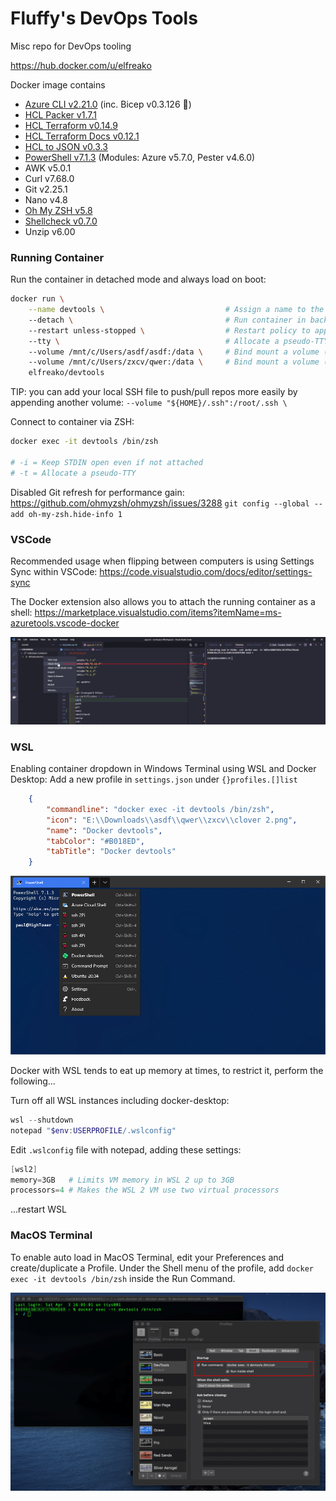 # Fluffy's DevOps Tools
Misc repo for DevOps tooling

https://hub.docker.com/u/elfreako

Docker image contains
- [Azure CLI v2.21.0](https://docs.microsoft.com/en-us/cli/azure/what-is-azure-cli) (inc. Bicep v0.3.126 💪)
- [HCL Packer v1.7.1](https://www.packer.io/downloads)
- [HCL Terraform v0.14.9](https://www.terraform.io/downloads.html)
- [HCL Terraform Docs v0.12.1](https://github.com/terraform-docs/terraform-docs)
- [HCL to JSON v0.3.3](https://github.com/tmccombs/hcl2json)
- [PowerShell v7.1.3](https://github.com/PowerShell/PowerShell) (Modules: Azure v5.7.0, Pester v4.6.0)
- AWK v5.0.1
- Curl v7.68.0
- Git v2.25.1
- Nano v4.8
- [Oh My ZSH v5.8](https://github.com/ohmyzsh/ohmyzsh)
- [Shellcheck v0.7.0](https://github.com/koalaman/shellcheck)
- Unzip v6.00

### Running Container

Run the container in detached mode and always load on boot:

```bash
docker run \
    --name devtools \                           # Assign a name to the container
    --detach \                                  # Run container in background and print container ID (or -d)
    --restart unless-stopped \                  # Restart policy to apply when a container exits (default "no")
    --tty \                                     # Allocate a pseudo-TTY (or -t)
    --volume /mnt/c/Users/asdf/asdf:/data \     # Bind mount a volume (or -v)
    --volume /mnt/c/Users/zxcv/qwer:/data \     # Bind mount a volume (or -v)
    elfreako/devtools
```

TIP: you can add your local SSH file to push/pull repos more easily by appending another volume:  `--volume "${HOME}/.ssh":/root/.ssh \`

Connect to container via ZSH:
```bash
docker exec -it devtools /bin/zsh

# -i = Keep STDIN open even if not attached
# -t = Allocate a pseudo-TTY
```

Disabled Git refresh for performance gain: https://github.com/ohmyzsh/ohmyzsh/issues/3288
`git config --global --add oh-my-zsh.hide-info 1`

### VSCode

Recommended usage when flipping between computers is using Settings Sync within VSCode: https://code.visualstudio.com/docs/editor/settings-sync

The Docker extension also allows you to attach the running container as a shell: https://marketplace.visualstudio.com/items?itemName=ms-azuretools.vscode-docker

![](./imgs/docker_extension.png)

### WSL

Enabling container dropdown in Windows Terminal using WSL and Docker Desktop:
    Add a new profile in `settings.json` under `{}profiles.[]list`

```json
    {
        "commandline": "docker exec -it devtools /bin/zsh",
        "icon": "E:\\Downloads\\asdf\\qwer\\zxcv\\clover 2.png",
        "name": "Docker devtools",
        "tabColor": "#B018ED",
        "tabTitle": "Docker devtools"
    }
```

![](./imgs/windows_terminal_embedded.png)

Docker with WSL tends to eat up memory at times, to restrict it, perform the following...

Turn off all WSL instances including docker-desktop:
```powershell
wsl --shutdown
notepad "$env:USERPROFILE/.wslconfig"
```

Edit `.wslconfig` file with notepad, adding these settings:
```powershell
[wsl2]
memory=3GB   # Limits VM memory in WSL 2 up to 3GB
processors=4 # Makes the WSL 2 VM use two virtual processors
```
...restart WSL

### MacOS Terminal

To enable auto load in MacOS Terminal, edit your Preferences and create/duplicate a Profile. Under the Shell menu of the profile, add `docker exec -it devtools /bin/zsh` inside the Run Command.

![](./imgs/mac_terminal.png)